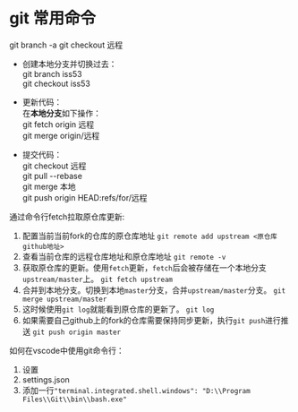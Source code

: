 # git 常用命令

git branch -a
git checkout 远程


- 创建本地分支并切换过去：  
git branch iss53  
git checkout iss53



- 更新代码：  
在**本地分支**如下操作：  
git fetch origin 远程  
git merge origin/远程

- 提交代码：  
git checkout 远程  
git pull --rebase  
git merge 本地  
git push origin HEAD:refs/for/远程

通过命令行fetch拉取原仓库更新:
1. 配置当前当前fork的仓库的原仓库地址
`git remote add upstream <原仓库github地址>`
2. 查看当前仓库的远程仓库地址和原仓库地址
`git remote -v`
3. 获取原仓库的更新。使用`fetch`更新，`fetch`后会被存储在一个本地分支`upstream/master`上。
`git fetch upstream`
4. 合并到本地分支。切换到本地`master`分支，合并`upstream/master`分支。
`git merge upstream/master`
5. 这时候使用`git log`就能看到原仓库的更新了。
`git log`
6. 如果需要自己github上的fork的仓库需要保持同步更新，执行`git push`进行推送
`git push origin master`


如何在vscode中使用git命令行：
1. 设置
2. settings.json
3. 添加一行`"terminal.integrated.shell.windows": "D:\\Program Files\\Git\\bin\\bash.exe"`
